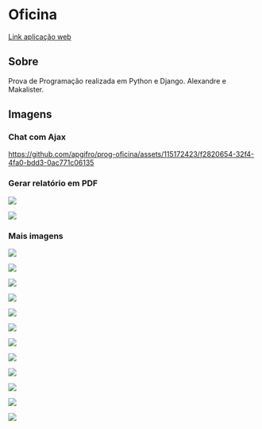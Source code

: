 # Oficina

[Link aplicação web](http://maka.pythonanywhere.com/)

## Sobre

Prova de Programação realizada em Python e Django.
Alexandre e Makalister.

## Imagens

### Chat com Ajax

https://github.com/apgifro/prog-oficina/assets/115172423/f2820654-32f4-4fa0-bdd3-0ac771c06135

### Gerar relatório em PDF

![](/readme/13.png)

![](/readme/14.png)

### Mais imagens

![](/readme/1.png)

![](/readme/10.png)

![](/readme/2.png)

![](/readme/3.png)

![](/readme/4.png)

![](/readme/5.png)

![](/readme/6.png)

![](/readme/7.png)

![](/readme/8.png)

![](/readme/9.png)

![](/readme/11.png)

![](/readme/12.png)
